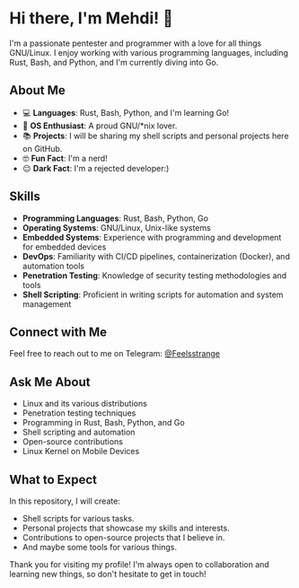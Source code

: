 # Hi there, I'm Mehdi! 👋

I'm a passionate pentester and programmer with a love for all things GNU/Linux. I enjoy working with various programming languages, including Rust, Bash, and Python, and I'm currently diving into Go. 

## About Me

- 💻 **Languages**: Rust, Bash, Python, and I'm learning Go!
- 🐧 **OS Enthusiast**: A proud GNU/*nix lover.
- 📚 **Projects**: I will be sharing my shell scripts and personal projects here on GitHub.
- 🤓 **Fun Fact**: I'm a nerd!
- 😔 **Dark Fact**: I'm a rejected developer:)

## Skills

- **Programming Languages**: Rust, Bash, Python, Go
- **Operating Systems**: GNU/Linux, Unix-like systems
- **Embedded Systems**: Experience with programming and development for embedded devices
- **DevOps**: Familiarity with CI/CD pipelines, containerization (Docker), and automation tools
- **Penetration Testing**: Knowledge of security testing methodologies and tools
- **Shell Scripting**: Proficient in writing scripts for automation and system management

## Connect with Me

Feel free to reach out to me on Telegram: [@Feelsstrange](https://t.me/Feelsstrange)

## Ask Me About

- Linux and its various distributions
- Penetration testing techniques
- Programming in Rust, Bash, Python, and Go
- Shell scripting and automation
- Open-source contributions
- Linux Kernel on Mobile Devices

## What to Expect

In this repository, I will create:
- Shell scripts for various tasks.
- Personal projects that showcase my skills and interests.
- Contributions to open-source projects that I believe in.
- And maybe some tools for various things.

Thank you for visiting my profile! I'm always open to collaboration and learning new things, so don't hesitate to get in touch!
